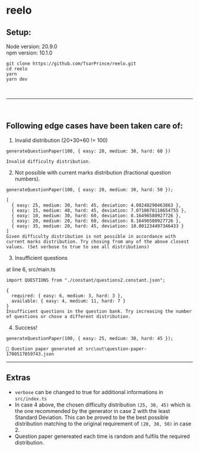 # reelo

## Setup:

Node version: 20.9.0<br/>
npm version: 10.1.0

```
git clone https://github.com/TsarPrince/reelo.git
cd reelo
yarn
yarn dev
```

<br><hr><br>

## Following edge cases have been taken care of:

1. Invalid distribution (20+30+60 != 100)

`generateQuestionPaper(100, { easy: 20, medium: 30, hard: 60 })`

```
Invalid difficulty distribution.
```

2. Not possible with current marks distribution (fractional question numbers).

`generateQuestionPaper(100, { easy: 20, medium: 30, hard: 50 });`

```
[
  { easy: 25, medium: 30, hard: 45, deviation: 4.08248290463863 },
  { easy: 15, medium: 40, hard: 45, deviation: 7.0710678118654755 },
  { easy: 10, medium: 30, hard: 60, deviation: 8.16496580927726 },
  { easy: 20, medium: 20, hard: 60, deviation: 8.16496580927726 },
  { easy: 35, medium: 20, hard: 45, deviation: 10.801234497346433 }
]
Given difficulty distribution is not possible in accordance with current marks distribution. Try chosing from any of the above closest values. (Set verbose to true to see all distributions)
```

3. Insufficient questions

at line 6, src/main.ts

`import QUESTIONS from "./constant/questions2.constant.json";`

```
{
  required: { easy: 6, medium: 3, hard: 3 },
  available: { easy: 4, medium: 11, hard: 7 }
}
Insufficient questions in the question bank. Try increasing the number of questions or chose a different distribution.
```

4. Success!

`generateQuestionPaper(100, { easy: 25, medium: 30, hard: 45 });`

```
🎊 Question paper generated at src\out\question-paper-1700517059743.json
```

<hr>

## Extras

- `verbose` can be changed to true for additional informations in `src/index.ts`
- In case 4 above, the chosen difficulty distribution `(25, 30, 45)` which is the one recommended by the generator in case 2 with the least Standard Deviation. This can be proved to be the best possible distribution matching to the original requirement of `(20, 30, 50)` in case 2.
- Question paper genereated each time is random and fulfils the required distribution.
